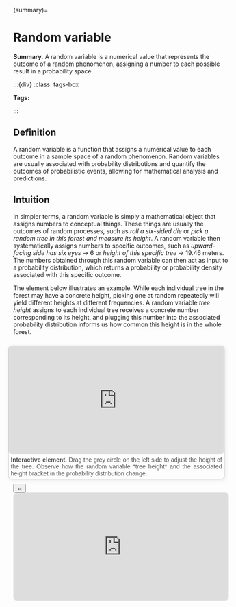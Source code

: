 (summary)=

# Random variable

**Summary.** A random variable is a numerical value that represents the outcome of a random phenomenon, assigning a number to each possible result in a probability space.

:::{div}
:class: tags-box

**Tags:**

:::

<!-- hidden-tag:statistics -->

## Definition

A random variable is a function that assigns a numerical value to each outcome in a sample space of a random phenomenon. Random variables are usually associated with probability distributions and quantify the outcomes of probabilistic events, allowing for mathematical analysis and predictions.

## Intuition

In simpler terms, a random variable is simply a mathematical object that assigns numbers to conceptual things. These things are usually the outcomes of random processes, such as *roll a six-sided die* or *pick a random tree in this forest and measure its height*. A random variable then systematically assigns numbers to specific outcomes, such as *upward-facing side has six eyes* → 6 or *height of this specific tree* → 19.46 meters. The numbers obtained through this random variable can then act as input to a probability distribution, which returns a probability or probability density associated with this specific outcome. 

The element below illustrates an example. While each individual tree in the forest may have a concrete height, picking one at random repeatedly will yield different heights at different frequencies. A random variable *tree height* assigns to each individual tree receives a concrete number corresponding to its height, and plugging this number into the associated probability distribution informs us how common this height is in the whole forest.

<div style="float: right; width: 100%; margin: 10px; border: 1px solid #ccc; border-radius: 8px; box-shadow: 2px 2px 10px rgba(0, 0, 0, 0.1);">
    <iframe src="https://maxramgraber.github.io/MASTER/main/_static/elements/random_variable.html" style="width: 100%; aspect-ratio: 2 / 1; border: none; border-radius: 8px;"></iframe>
    <div style="text-align: justify; padding: 5px; font-size: 14px; font-family: Arial, sans-serif; color: #555;">
        <strong>Interactive element.</strong> Drag the grey circle on the left side to adjust the height of the tree. Observe how the random variable *tree height* and the associated height bracket in the probability distribution change.
    </div>
</div>

<div id="sticky-iframe-container" background="white">
  <button id="toggle-iframe">↔</button>
  <iframe id="sticky-iframe" src="https://maxramgraber.github.io/MASTER/main/_static/elements/navigation.html" style="width: 100%; aspect-ratio: 2 / 1; border: none; border-radius: 8px; background: white"></iframe>
</div>